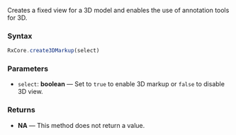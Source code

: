 Creates a fixed view for a 3D model and enables the use of annotation tools for 3D.

### Syntax

```typescript
RxCore.create3DMarkup(select)
```

### Parameters

- `select`: **boolean** — Set to `true` to enable 3D markup or `false` to disable 3D view.

### Returns

- **NA** — This method does not return a value.










